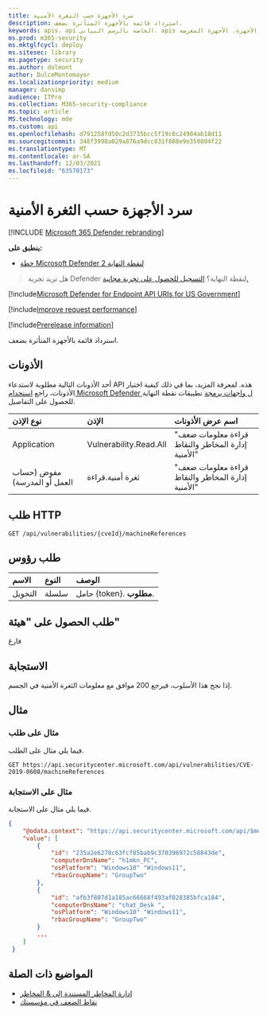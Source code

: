 ```yaml
---
title: سرد الأجهزة حسب الثغرة الأمنية
description: استرداد قائمة بالأجهزة المتأثرة بضعف.
keywords: apis، api الخاصة بالرسم البياني، apis المعتمدة، الحصول، قائمة الأجهزة، الأجهزة المعرضة، Microsoft Defender for Endpoint tvm api
ms.prod: m365-security
ms.mktglfcycl: deploy
ms.sitesec: library
ms.pagetype: security
ms.author: dolmont
author: DulceMontemayor
ms.localizationpriority: medium
manager: dansimp
audience: ITPro
ms.collection: M365-security-compliance
ms.topic: article
MS.technology: mde
ms.custom: api
ms.openlocfilehash: d791258fd50c2d3735bcc5f19c6c24904ab18d11
ms.sourcegitcommit: 348f3998a029a876a9dcc031f808e9e350804f22
ms.translationtype: MT
ms.contentlocale: ar-SA
ms.lasthandoff: 12/03/2021
ms.locfileid: "63570173"
---
```

# <a name="list-devices-by-vulnerability"></a>سرد الأجهزة حسب الثغرة الأمنية

[!INCLUDE [Microsoft 365 Defender rebranding](../../includes/microsoft-defender.md)]

**ينطبق على:** 
- [خطة Microsoft Defender لنقطة النهاية 2](https://go.microsoft.com/fwlink/?linkid=2154037)

> هل تريد تجربة Defender لنقطة النهاية؟ [التسجيل للحصول على تجربة مجانية.](https://signup.microsoft.com/create-account/signup?products=7f379fee-c4f9-4278-b0a1-e4c8c2fcdf7e&ru=https://aka.ms/MDEp2OpenTrial?ocid=docs-wdatp-exposedapis-abovefoldlink)

[!include[Microsoft Defender for Endpoint API URIs for US Government](../../includes/microsoft-defender-api-usgov.md)]

[!include[Improve request performance](../../includes/improve-request-performance.md)]

[!include[Prerelease information](../../includes/prerelease.md)]

استرداد قائمة بالأجهزة المتأثرة بضعف.

## <a name="permissions"></a>الأذونات

أحد الأذونات التالية مطلوبة لاستدعاء API هذه. لمعرفة المزيد، بما في ذلك كيفية اختيار الأذونات، راجع [استخدام Microsoft Defender ل واجهات برمجة](apis-intro.md) تطبيقات نقطة النهاية للحصول على التفاصيل.

نوع الإذن|الإذن|اسم عرض الأذونات
:---|:---|:---
Application|Vulnerability.Read.All|"قراءة معلومات ضعف إدارة المخاطر والنقاط الأمنية"
مفوض (حساب العمل أو المدرسة)|ثغرة أمنية.قراءة|"قراءة معلومات ضعف إدارة المخاطر والنقاط الأمنية"

## <a name="http-request"></a>طلب HTTP

```http
GET /api/vulnerabilities/{cveId}/machineReferences
```

## <a name="request-headers"></a>طلب رؤوس

الاسم|النوع|الوصف
:---|:---|:---
التخويل|سلسلة|حامل {token}. **مطلوب**.

## <a name="request-body"></a>طلب الحصول على "هيئة"

فارغ

## <a name="response"></a>الاستجابة

إذا نجح هذا الأسلوب، فيرجع 200 موافق مع معلومات الثغرة الأمنية في الجسم.

## <a name="example"></a>مثال

### <a name="request-example"></a>مثال على طلب

فيما يلي مثال على الطلب.

```http
GET https://api.securitycenter.microsoft.com/api/vulnerabilities/CVE-2019-0608/machineReferences
```

### <a name="response-example"></a>مثال على الاستجابة

فيما يلي مثال على الاستجابة.

```json
{
    "@odata.context": "https://api.securitycenter.microsoft.com/api/$metadata#MachineReferences",
    "value": [
        {
            "id": "235a2e6278c63fcf85bab9c370396972c58843de",
            "computerDnsName": "h1mkn_PC",
            "osPlatform": "Windows10" "Windows11",
            "rbacGroupName": "GroupTwo"
        },
        {
            "id": "afb3f807d1a185ac66668f493af028385bfca184",
            "computerDnsName": "chat_Desk ",
            "osPlatform": "Windows10" "Windows11",
            "rbacGroupName": "GroupTwo"
        }
        ...
    ]
 }
```

## <a name="related-topics"></a>المواضيع ذات الصلة

- [إدارة المخاطر المستندة إلى & المخاطر](/microsoft-365/security/defender-endpoint/next-gen-threat-and-vuln-mgt)
- [نقاط الضعف في مؤسستك](/microsoft-365/security/defender-endpoint/tvm-weaknesses)
